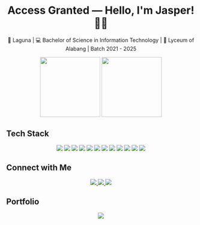<h1 align="center">Access Granted — Hello, I'm Jasper! 👨‍💻</h1>

<p align="center">
📍 Laguna | 💻 Bachelor of Science in Information Technology | 🏫 Lyceum of Alabang | Batch 2021 - 2025  
</p>

<p align="center">
  <img height="160" src="https://github-readme-stats.vercel.app/api?username=JasperTabin&theme=dark&hide_border=false&include_all_commits=false&count_private=false&hide=stars" />
  <img height="160" src="https://github-readme-stats.vercel.app/api/top-langs/?username=JasperTabin&theme=dark&hide_border=false&include_all_commits=false&count_private=false&layout=compact" />
</p>


## Tech Stack
<p align="center">
  <img src="https://img.shields.io/badge/html5-%23E34F26.svg?style=for-the-badge&logo=html5&logoColor=white"/>
  <img src="https://img.shields.io/badge/css3-%231572B6.svg?style=for-the-badge&logo=css3&logoColor=white"/>
  <img src="https://img.shields.io/badge/javascript-%23323330.svg?style=for-the-badge&logo=javascript&logoColor=%23F7DF1E"/>
  <img src="https://img.shields.io/badge/tailwindcss-%2338B2AC.svg?style=for-the-badge&logo=tailwind-css&logoColor=white"/>
  <img src="https://img.shields.io/badge/vite-%23646CFF.svg?style=for-the-badge&logo=vite&logoColor=white"/>
  <img src="https://img.shields.io/badge/react_native-%2320232a.svg?style=for-the-badge&logo=react&logoColor=%2361DAFB"/>
  <img src="https://img.shields.io/badge/php-%23777BB4.svg?style=for-the-badge&logo=php&logoColor=white"/>
  <img src="https://img.shields.io/badge/git-%23F05033.svg?style=for-the-badge&logo=git&logoColor=white"/>
  <img src="https://img.shields.io/badge/github-%23121011.svg?style=for-the-badge&logo=github&logoColor=white"/>
  <img src="https://img.shields.io/badge/vercel-%23000000.svg?style=for-the-badge&logo=vercel&logoColor=white"/>
  <img src="https://img.shields.io/badge/figma-%23F24E1E.svg?style=for-the-badge&logo=figma&logoColor=white"/>
  <img src="https://img.shields.io/badge/canva-%2300C4CC.svg?style=for-the-badge&logo=canva&logoColor=white"/>
</p>


## Connect with Me
<p align="center">
  <a href="https://www.facebook.com/jasper.tabin.5">
    <img src="https://img.shields.io/badge/Facebook-%231877F2.svg?style=for-the-badge&logo=Facebook&logoColor=white"/>
  </a>
  <a href="https://www.linkedin.com/in/jasper-tabin-1b8aaa348/">
    <img src="https://img.shields.io/badge/LinkedIn-%230077B5.svg?style=for-the-badge&logo=linkedin&logoColor=white"/>
  </a>
  <a href="mailto:tabinjasper@gmail.com">
    <img src="https://img.shields.io/badge/Email-D14836?style=for-the-badge&logo=gmail&logoColor=white"/>
  </a>
</p>

## Portfolio
<p align="center">
  <a href="https://tabin-portfolio.vercel.app/">
    <img src="https://img.shields.io/badge/Website-%23000000.svg?style=for-the-badge&logo=vercel&logoColor=white"/>
  </a>
</p>
